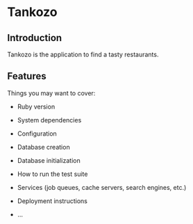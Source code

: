 # Tankozo

## Introduction
Tankozo is the application to find a tasty restaurants.

## Features


Things you may want to cover:

* Ruby version

* System dependencies

* Configuration

* Database creation

* Database initialization

* How to run the test suite

* Services (job queues, cache servers, search engines, etc.)

* Deployment instructions

* ...
